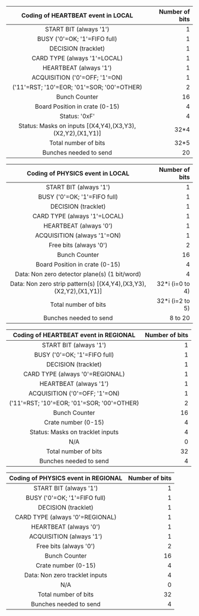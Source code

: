 | Coding of HEARTBEAT event in LOCAL | Number of bits |
|:----------------------------------:|---------------:|
|START BIT (always '1') | 1 |
|BUSY ('0'=OK; '1'=FIFO full) | 1 |
|DECISION (tracklet) | 1 |
|CARD TYPE (always '1'=LOCAL) | 1 |
|HEARTBEAT (always '1') | 1 |
|ACQUISITION ('0'=OFF; '1'=ON) | 1 |
|('11'=RST; '10'=EOR; '01'=SOR; '00'=OTHER) | 2 |
|Bunch Counter | 16 |
|Board Position in crate (0-15) | 4 |
|Status: '0xF'|4|
|Status: Masks on inputs [(X4,Y4),(X3,Y3),(X2,Y2),(X1,Y1)]| 32*4 |
|Total number of bits | 32*5 |
|Bunches needed to send | 20 |

| Coding of PHYSICS event in LOCAL | Number of bits |
|:----------------------------------:|---------------:|
|START BIT (always '1') | 1 |
|BUSY ('0'=OK; '1'=FIFO full) | 1 |
|DECISION (tracklet) | 1 |
|CARD TYPE (always '1'=LOCAL) | 1 |
|HEARTBEAT (always '0') | 1 |
|ACQUISITION (always '1'=ON) | 1 |
|Free bits (always '0') | 2 |
|Bunch Counter | 16 |
|Board Position in crate (0-15) | 4 |
|Data: Non zero detector plane(s) (1 bit/word)|4|
|Data: Non zero strip pattern(s) [(X4,Y4),(X3,Y3),(X2,Y2),(X1,Y1)]| 32*i (i=0 to 4) |
|Total number of bits | 32*i (i=2 to 5) |
|Bunches needed to send | 8 to 20 |

| Coding of HEARTBEAT event in REGIONAL | Number of bits |
|:----------------------------------:|---------------:|
|START BIT (always '1') | 1 |
|BUSY ('0'=OK; '1'=FIFO full) | 1 |
|DECISION (tracklet) | 1 |
|CARD TYPE (always '0'=REGIONAL) | 1 |
|HEARTBEAT (always '1') | 1 |
|ACQUISITION ('0'=OFF; '1'=ON) | 1 |
|('11'=RST; '10'=EOR; '01'=SOR; '00'=OTHER) | 2 |
|Bunch Counter | 16 |
|Crate number (0-15) | 4 |
|Status: Masks on tracklet inputs|4|
|N/A| 0 |
|Total number of bits | 32 |
|Bunches needed to send | 4 |

| Coding of PHYSICS event in REGIONAL | Number of bits |
|:----------------------------------:|---------------:|
|START BIT (always '1') | 1 |
|BUSY ('0'=OK; '1'=FIFO full) | 1 |
|DECISION (tracklet) | 1 |
|CARD TYPE (always '0'=REGIONAL) | 1 |
|HEARTBEAT (always '0') | 1 |
|ACQUISITION (always '1') | 1 |
|Free bits (always '0') | 2 |
|Bunch Counter | 16 |
|Crate number (0-15) | 4 |
|Data: Non zero tracklet inputs|4|
|N/A| 0 |
|Total number of bits | 32 |
|Bunches needed to send | 4 |
